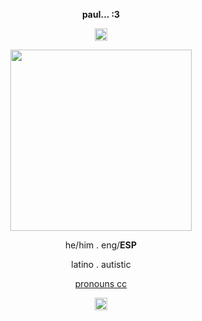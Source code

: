 <p align=Center><b>paul... :3</b></p>
<p align=center><img src="https://64.media.tumblr.com/7bb13b95d780a7e331a96db074358155/996c602d7e7167da-37/s250x400/2ef2b1b92650dfe49a8a224e37fd21f0cd4b4df1.gifv" height="20"/></p>
<p align=center><img src="https://i.pinimg.com/564x/2b/64/49/2b64495283ba919250875fb6bab52f62.jpg" height="290"/></p>
<p align=Center>he/him . eng/<b>ESP</b> </p>
<p align=Center> latino . autistic </p>
<p align=Center> <a href="https://pronouns.cc/@paul" rel="" target="nofollow noopener _blank">pronouns cc</a> </p>
<p align=center><img src="https://64.media.tumblr.com/7bb13b95d780a7e331a96db074358155/996c602d7e7167da-37/s250x400/2ef2b1b92650dfe49a8a224e37fd21f0cd4b4df1.gifv" height="20"/></p>

